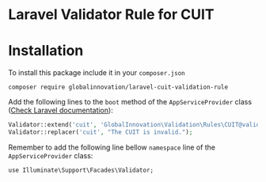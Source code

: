 Laravel Validator Rule for CUIT
===============================

# Installation

To install this package include it in your `composer.json`

```shell
composer require globalinnovation/laravel-cuit-validation-rule
```

Add the following lines to the `boot` method of the `AppServiceProvider` class ([Check Laravel documentation](https://laravel.com/docs/5.8/validation#custom-validation-rules)):

```php
Validator::extend('cuit', 'GlobalInnovation\Validation\Rules\CUIT@validate');
Validator::replacer('cuit', "The CUIT is invalid.");
```

Remember to add the following line bellow `namespace` line of the `AppServiceProvider` class:
```
use Illuminate\Support\Facades\Validator;
```
